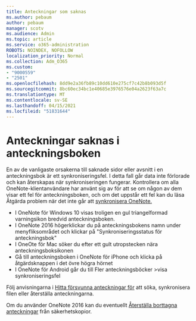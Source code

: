 ```yaml
---
title: Anteckningar som saknas
ms.author: pebaum
author: pebaum
manager: scotv
ms.audience: Admin
ms.topic: article
ms.service: o365-administration
ROBOTS: NOINDEX, NOFOLLOW
localization_priority: Normal
ms.collection: Adm_O365
ms.custom:
- "9000559"
- "2501"
ms.openlocfilehash: 8dd9e2a36fb89c10dd610e275cf7c42b8b093d5f
ms.sourcegitcommit: 8bc60ec34bc1e40685e3976576e04a2623f63a7c
ms.translationtype: MT
ms.contentlocale: sv-SE
ms.lasthandoff: 04/15/2021
ms.locfileid: "51831644"
---
```

# <a name="missing-notes-in-notebook"></a>Anteckningar saknas i anteckningsboken

En av de vanligaste orsakerna till saknade sidor eller avsnitt i en anteckningsbok är ett synkroniseringsfel. I detta fall går data inte förlorade och kan återskapas när synkroniseringen fungerar. Kontrollera om alla OneNote-klientanvändare har använt sig av för att se om någon av dem visar ett fel för anteckningsboken, och om det uppstår ett fel kan du läsa Åtgärda problem när det inte går att [synkronisera OneNote.](https://support.office.com/article/299495ef-66d1-448f-90c1-b785a6968d45)

- I OneNote för Windows 10 visas troligen en gul triangelformad varningsikon bredvid anteckningsboken.
- I OneNote 2016 högerklickar du på anteckningsbokens namn under menyfliksområdet och klickar på "Synkroniseringsstatus för anteckningsbok"
- I OneOte för Mac söker du efter ett gult utropstecken nära anteckningsboksikonen
- Gå till anteckningsboken i OneNote för iPhone och klicka på åtgärdsknappen i det övre högra hörnet
- I OneNote för Android går du till Fler anteckningsböcker >visa synkroniseringsfel

Följ anvisningarna i [Hitta försvunna anteckningar för](https://support.office.com/article/32cb2bd7-afe7-44d2-a711-398a88421287) att söka, synkronisera filen eller återställa anteckningarna.

Om du använder OneNote 2016 kan du eventuellt [Återställa borttagna anteckningar](https://support.office.com/article/32ed1036-74fd-4c21-bc28-033a486e6b14) från säkerhetskopior.